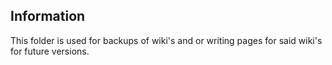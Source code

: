 ## Information

This folder is used for backups of wiki's and or writing pages for said wiki's for future versions.
